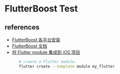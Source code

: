 # FlutterBoost Test

## references
* [FlutterBoost 各平台安装](https://github.com/alibaba/flutter_boost/blob/main/docs/install.md)
* [FlutterBoost 文档](https://github.com/alibaba/flutter_boost/tree/main/docs)
* [将 Flutter module 集成到 iOS 项目](https://docs.flutter.cn/add-to-app/ios/project-setup)
    ```bash
       # create a Flutter module.
       flutter create --template module my_flutter
    ```
